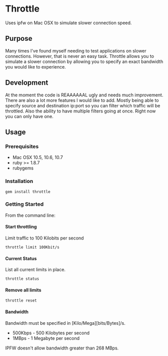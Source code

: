 # Throttle
Uses ipfw on Mac OSX to simulate slower connection speed. 

## Purpose
Many times I've found myself needing to test applications on slower connections. However, that is never an easy task. Throttle allows you to simulate a slower connection by allowing you to specify an exact bandwidth you would like to experience.

## Development
At the moment the code is REAAAAAAL ugly and needs much improvement. There are also a lot more features I would like to add. Mostly being able to specify source and destination ip:port so you can filter which traffic will be throttled. Also the ability to have multiple filters going at once. Right now you can only have one.

## Usage

### Prerequisites 

*  Mac OSX 10.5, 10.6, 10.7
*  ruby >= 1.8.7
*  rubygems

### Installation 

```
gem install throttle
```

### Getting Started
From the command line:

#### Start throttling

Limit traffic to 100 Kilobits per second

```
throttle limit 100Kbit/s
```

#### Current Status

List all current limits in place.

```
throttle status
```

#### Remove all limits

```
throttle reset
```


#### Bandwidth

Bandwidth must be specified in [Kilo/Mega][bits/Bytes]/s.

*  500Kbps - 500 Kilobytes per second
*  1MBps  - 1 Megabyte per second

IPFW doesn't allow bandwidth greater than 268 MBps.
